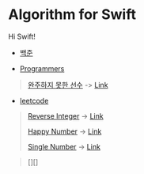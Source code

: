 # Algorithm for Swift
Hi  Swift!



* [백준](https://www.acmicpc.net) 

>
>
>

* [Programmers](https://programmers.co.kr)

>[완주하지 못한 선수](https://programmers.co.kr/learn/courses/30/lessons/42576) -> [Link](https://github.com/GangWoon/Algorithm/blob/master/Programmers/FirstWeek/FirstWeek/main.swift)
>
>

* [leetcode](https://leetcode.com)

>
>
>[Reverse Integer](https://leetcode.com/problems/reverse-integer/) -> [Link](https://github.com/GangWoon/Algorithm/blob/master/leetcode/ReverseInt/ReverseInt/main.swift)
>
>[Happy Number](https://leetcode.com/problems/happy-number/) -> [Link](https://github.com/GangWoon/Algorithm/blob/master/leetcode/HappyNumber/HappyNumber/main.swift)
>
>[Single Number](https://leetcode.com/problems/single-number/submissions/) -> [Link](https://github.com/GangWoon/Algorithm/blob/master/leetcode/SingleNumber/SingleNumber/main.swift)
>
>

>[][]